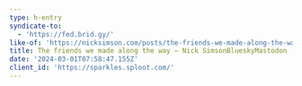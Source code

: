 ```yaml
---
type: h-entry
syndicate-to:
  - 'https://fed.brid.gy/'
like-of: 'https://nicksimson.com/posts/the-friends-we-made-along-the-way/'
title: The friends we made along the way – Nick SimsonBlueskyMastodon
date: '2024-03-01T07:58:47.155Z'
client_id: 'https://sparkles.sploot.com/'
---
```



